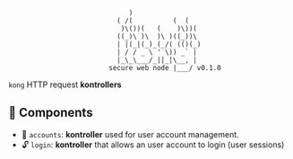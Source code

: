 ``` text
                              )
                           ( /(          (  (
                            )\())(   (    )\))(
                           ((_)\ )\  )\ )((_))\
                           | |(_|(_)_(_/( (()(_)
                           | / / _ \ ' \)) _` |
                           |_\_\___/_||_|\__, |
                         secure web node |___/ v0.1.0
```

`kong` HTTP request __kontrollers__

## 🧩 Components

- 👥 `accounts`: __kontroller__ used for user account management.
- 🔓 `login`: __kontroller__ that allows an user account to login (user sessions)
